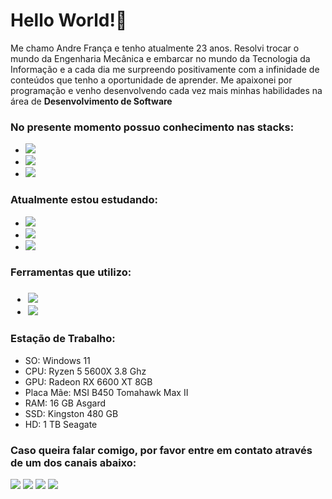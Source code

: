 <h1>Hello World!👋</h1> 

<p>Me chamo Andre França e tenho atualmente 23 anos. Resolvi trocar o mundo da Engenharia Mecânica e embarcar no mundo da Tecnologia da Informação e a cada dia me surpreendo positivamente com a infinidade de conteúdos que tenho a oportunidade de aprender. Me apaixonei por programação e venho desenvolvendo cada vez mais minhas habilidades na área de <b>Desenvolvimento de Software</b></p>

<h3>No presente momento possuo conhecimento nas stacks:</h3>
  
  <ul>
    <li>
      <img src="https://img.shields.io/badge/HTML5-E34F26?style=for-the-badge&logo=html5&logoColor=white">
    </li>
    <li>
      <img src="https://img.shields.io/badge/CSS3-1572B6?style=for-the-badge&logo=css3&logoColor=white">
    </li>
    <li>
      <img src="https://img.shields.io/badge/JavaScript-F7DF1E?style=for-the-badge&logo=javascript&logoColor=black">
    </li>       
  </ul>
  
  <h3>Atualmente estou estudando:</h3>
    <ul>
      <li>
        <img src="https://img.shields.io/badge/JavaScript-F7DF1E?style=for-the-badge&logo=javascript&logoColor=black">
      </li>
      <li>
        <img src="https://img.shields.io/badge/React-20232A?style=for-the-badge&logo=react&logoColor=61DAFB">
      </li>
       <li>
         <img src="https://img.shields.io/badge/Git-E34F26?style=for-the-badge&logo=git&logoColor=white">
      </li>
  </ul>
  
  <h3>Ferramentas que utilizo:<h3>
  
  <ul>
  <li>
    <img src="https://img.shields.io/badge/Visual_Studio_Code-0078D4?style=for-the-badge&logo=visual%20studio%20code&logoColor=white">
  </li>
    <li>
      <img src="https://img.shields.io/badge/Figma-F24E1E?style=for-the-badge&logo=figma&logoColor=white">
    </li>      
  </ul>
  
  <h3>Estação de Trabalho:</h3>
  
   <ul>
     <li>SO: Windows 11</li>
     <li>CPU: Ryzen 5 5600X 3.8 Ghz</li>
     <li>GPU: Radeon RX 6600 XT 8GB</li>
     <li>Placa Mãe: MSI B450 Tomahawk Max II</li>
     <li>RAM: 16 GB Asgard</li>
     <li>SSD: Kingston 480 GB</li>
     <li>HD: 1 TB Seagate</li>
  </ul>
  
  <h3>Caso queira falar comigo, por favor entre em contato através de um dos canais abaixo:</h3>
  
 <p align="left">
  <a href="andrec.franca02@gmail.com" alt="Gmail">
  <img src="https://img.shields.io/badge/-Gmail-FF0000?style=flat-square&labelColor=FF0000&logo=gmail&logoColor=white&link=andrec.franca02@gmail.com"/></a>

  <a href="https://www.linkedin.com/in/andre-fran%C3%A7a-031125161" alt="Linkedin">
  <img src="https://img.shields.io/badge/-Linkedin-0e76a8?style=flat-square&logo=Linkedin&logoColor=white&link=https://www.linkedin.com/in/andre-fran%C3%A7a-031125161/"/></a>

  <a href="https://www.facebook.com/andrec.franca02" alt="Facebook">
  <img src="https://img.shields.io/badge/-Facebook-3b5998?style=flat-square&labelColor=3b5998&logo=facebook&logoColor=white&link=https://www.facebook.com/andrec.franca02"/></a>

  <a href="https://www.instagram.com/andre_franca02" alt="Instagram">
  <img src="https://img.shields.io/badge/-Instagram-DF0174?style=flat-square&labelColor=DF0174&logo=instagram&logoColor=white&link=https://www.instagram.com/andre_franca02/"/></a>
</p>  
